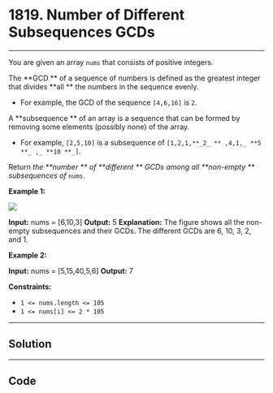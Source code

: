 # 1819. Number of Different Subsequences GCDs

---

You are given an array `nums` that consists of positive integers.

The **GCD ** of a sequence of numbers is defined as the greatest integer that divides **all ** the numbers in the sequence evenly.

  * For example, the GCD of the sequence `[4,6,16]` is `2`.



A **subsequence ** of an array is a sequence that can be formed by removing some elements (possibly none) of the array.

  * For example, `[2,5,10]` is a subsequence of `[1,2,1,**_2_ ** ,4,1,_ **5 **_ ,_ **10 **_]`.



Return _the **number ** of **different ** GCDs among all **non-empty ** subsequences of_ `nums`.

 

**Example 1:**

![](https://assets.leetcode.com/uploads/2021/03/17/image-1.png)


**Input:** nums = [6,10,3]
**Output:** 5
**Explanation:** The figure shows all the non-empty subsequences and their GCDs.
The different GCDs are 6, 10, 3, 2, and 1.


**Example 2:**


**Input:** nums = [5,15,40,5,6]
**Output:** 7


 

**Constraints:**

  * `1 <= nums.length <= 105`
  * `1 <= nums[i] <= 2 * 105`

---

## Solution



---

## Code
```python


```